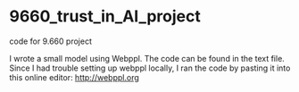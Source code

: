 # 9660_trust_in_AI_project
code for 9.660 project

I wrote a small model using Webppl.  The code can be found in the text file.  Since I had trouble setting up webppl locally, I ran the code by pasting it into this online editor: http://webppl.org
